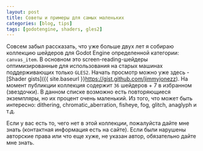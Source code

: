 ```yaml
---
layout: post
title: Советы и примеры для самых маленьких
categories: [blog, tips]
tags: [godotengine, shaders, gles2]
---
```


Совсем забыл рассказать, что уже больше двух лет я собираю коллекцию шейдеров для Godot Engine определенной категории: `canvas_item`. В основном это screen-reading-шейдеры оптимизированные для использования на старых машинах поддерживающих только `GLES2`. Начать просмотр можно уже здесь - [Shader gists]({{ site.baseurl }}https://gist.github.com/jimmyjonezz). На момент публикции коллекция содержит `36` шейдеров + 7 в избранном (звездочки). В данном списке возможно есть повторяющиеся экземпляры, но их процент очень маленький. Из того, что может быть интересно: dithering, chromatic_aberration, fisheye, fog, glitch, anaglyph и т.д. 

Если у вас есть то, чего нет в этой коллекции, пожалуйста дайте мне знать (контактная информация есть на сайте). Если были нарушены авторские права или что еще хуже, не указан автор, обязательно дайте мне знать. 


